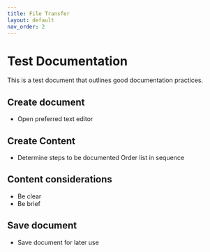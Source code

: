 ```yaml
---
title: File Transfer
layout: default
nav_order: 2
---
```


# Test Documentation 
This is a test document that outlines good documentation practices.

## Create document
* Open preferred text editor

## Create Content
* Determine steps to be documented
Order list in sequence

## Content considerations
* Be clear
* Be brief

## Save document
* Save document for later use